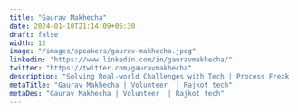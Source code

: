 ```yaml
---
title: "Gaurav Makhecha"
date: 2024-01-10T21:14:09+05:30
draft: false
width: 12
image: "/images/speakers/gaurav-makhecha.jpeg"
linkedin: "https://www.linkedin.com/in/gauravmakhecha/"
twitter: "https://twitter.com/gauravmakhecha"
description: "Solving Real-world Challenges with Tech | Process Freak | Reader | Observer"
metaTitle: "Gaurav Makhecha | Volunteer  | Rajkot tech"
metaDes: "Gaurav Makhecha | Volunteer  | Rajkot tech"
---
```

